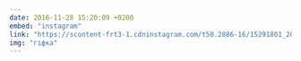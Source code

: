```yaml
---
date: 2016-11-28 15:20:09 +0200
embed: "instagram"
link: "https://scontent-frt3-1.cdninstagram.com/t50.2886-16/15291801_200708130386513_3805532764480995328_n.mp4"
img: "гіфка"
---
```

